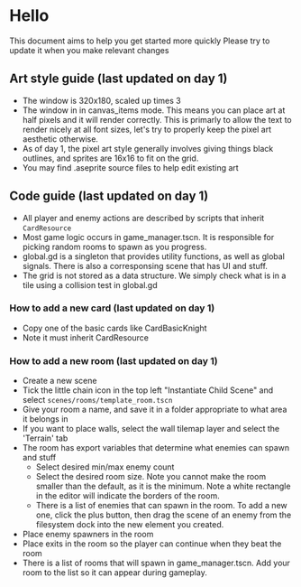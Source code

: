 # Hello

This document aims to help you get started more quickly
Please try to update it when you make relevant changes


## Art style guide (last updated on day 1)
- The window is 320x180, scaled up times 3
- The window in in canvas_items mode. This means you can place art at half pixels and it will render correctly. This is primarly to allow the text to render nicely at all font sizes, let's try to properly keep the pixel art aesthetic otherwise.
- As of day 1, the pixel art style generally involves giving things black outlines, and sprites are 16x16 to fit on the grid.
- You may find .aseprite source files to help edit existing art


## Code guide (last updated on day 1)
- All player and enemy actions are described by scripts that inherit `CardResource`
- Most game logic occurs in game_manager.tscn. It is responsible for picking random rooms to spawn as you progress.
- global.gd is a singleton that provides utility functions, as well as global signals. There is also a corresponsing scene that has UI and stuff.
- The grid is not stored as a data structure. We simply check what is in a tile using a collision test in global.gd

### How to add a new card (last updated on day 1)
- Copy one of the basic cards like CardBasicKnight
- Note it must inherit CardResource

### How to add a new room (last updated on day 1)
- Create a new scene
- Tick the little chain icon in the top left "Instantiate Child Scene" and select `scenes/rooms/template_room.tscn`
- Give your room a name, and save it in a folder appropriate to what area it belongs in
- If you want to place walls, select the wall tilemap layer and select the 'Terrain' tab
- The room has export variables that determine what enemies can spawn and stuff
    - Select desired min/max enemy count
    - Select the desired room size. Note you cannot make the room smaller than the default, as it is the minimum. Note a white rectangle in the editor will indicate the borders of the room.
    - There is a list of enemies that can spawn in the room. To add a new one, click the plus button, then drag the scene of an enemy from the filesystem dock into the new element you created.
- Place enemy spawners in the room
- Place exits in the room so the player can continue when they beat the room
- There is a list of rooms that will spawn in game_manager.tscn. Add your room to the list so it can appear during gameplay.
